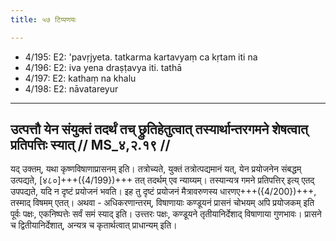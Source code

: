 ```yaml
---
title: ५७ टिप्पणयः

---
```

- 4/195: E2: 'pavṛjyeta. tatkarma kartavyaṃ ca kṛtam iti na
- 4/196: E2: iva yena draṣṭavya iti. tathā
- 4/197: E2: kathaṃ na khalu
- 4/198: E2: nāvatareyur

____________________________________________


## उत्पत्तौ येन संयुक्तं तदर्थं तच् छ्रुतिहेतुत्वात् तस्यार्थान्तरगमने शेषत्वात् प्रतिपत्तिः स्यात् // MS_४,२.१९ //

यद् उक्तम्, यथा कृष्णविषाणाप्रासनम् इति। तत्रोच्यते, युक्तं तत्रोत्पद्यमानं यत्, येन प्रयोजनेन संबद्धम् उत्पद्यते, [४८०]+++({4/199})+++ तत् तदर्थम् एव न्याय्यम्। तस्यान्यत्र गमने प्रतिपत्तिर् इत्य् एतद् उपपद्यते, यदि न दृष्टं प्रयोजनं भवति। इह तु दृष्टं प्रयोजनं मैत्रावरुणस्य धारणए+++({4/200})+++, तस्माद् विषमम् एतत्।
अथवा - अधिकरणान्तरम्, विषाणायाः कण्डूयनं प्रासनं चोभयम् अपि प्रयोजकम् इति पूर्वः पक्षः, एकनिष्पत्तेः सर्वं समं स्याद् इति। उत्त्तरः पक्षः, कण्डूयने तृतीयानिर्देशाद् विषाणाया गुणभावः। प्रासने च द्वितीयानिर्देशात्, अन्यत्र च कृतार्थत्वात् प्राधान्यम् इति।
